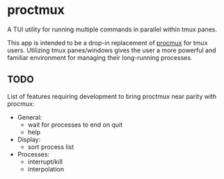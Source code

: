 # proctmux

A TUI utility for running multiple commands in parallel within tmux panes.

This app is intended to be a drop-in replacement of [procmux](https://github.com/napisani/procmux) for tmux users. Utilizing tmux panes/windows gives the user a more powerful and familiar environment for managing their long-running processes.

## TODO

List of features requiring development to bring proctmux near parity with procmux:

- General:
    - wait for processes to end on quit
    - help
- Display:
    - sort process list
- Processes:
    - interrupt/kill
    - interpolation
